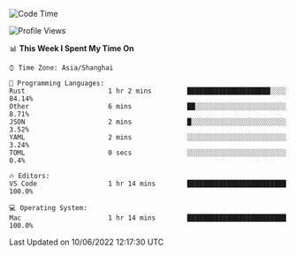 <!--START_SECTION:waka-->
![Code Time](http://img.shields.io/badge/Code%20Time-1%2C368%20hrs%2049%20mins-blue)

![Profile Views](http://img.shields.io/badge/Profile%20Views-11-blue)

📊 **This Week I Spent My Time On** 

```text
⌚︎ Time Zone: Asia/Shanghai

💬 Programming Languages: 
Rust                     1 hr 2 mins         █████████████████████░░░░   84.14% 
Other                    6 mins              ██░░░░░░░░░░░░░░░░░░░░░░░   8.71% 
JSON                     2 mins              █░░░░░░░░░░░░░░░░░░░░░░░░   3.52% 
YAML                     2 mins              ░░░░░░░░░░░░░░░░░░░░░░░░░   3.24% 
TOML                     0 secs              ░░░░░░░░░░░░░░░░░░░░░░░░░   0.4%

🔥 Editors: 
VS Code                  1 hr 14 mins        █████████████████████████   100.0%

💻 Operating System: 
Mac                      1 hr 14 mins        █████████████████████████   100.0%

```


 Last Updated on 10/06/2022 12:17:30 UTC
<!--END_SECTION:waka-->
